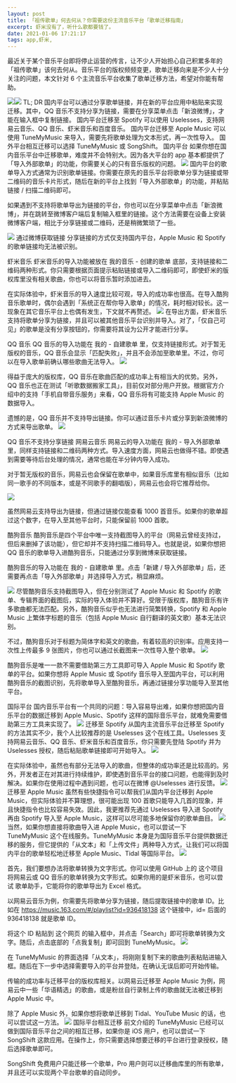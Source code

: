```yaml
---
layout: post
title: 「祖传歌单」何去何从？你需要这份主流音乐平台「歌单迁移指南」
excerpt: 虾米没有了，听什么歌都要钱了。
date: 2021-01-06 17:21:17
tags: app,虾米,
---
```


最近关于某个音乐平台即将停止运营的传言，让不少人开始担心自己积累多年的「祖传歌单」该何去何从。音乐平台的版权频频变更，歌单迁移向来是不少人十分关注的问题，本文针对 6 个主流音乐平台收集了歌单迁移方法，希望对你能有帮助。

![](https://pic.downk.cc/item/5ff584373ffa7d37b3ad12e6.jpg)![](https://pic.downk.cc/item/5ff584bf3ffa7d37b3adcc2f.jpg)
TL; DR
国内平台可以通过分享歌单链接，并在新的平台应用中粘贴来实现迁移。其中，QQ 音乐不支持分享为链接，需要在分享菜单点击「新浪微博」，才能在输入框中复制链接。
国内平台迁移至 Spotify 可以使用 Uselesses，支持网易云音乐、QQ 音乐、虾米音乐和百度音乐。
国内平台迁移至 Apple Music 可以使用 TuneMyMusic 来导入，需要先将歌单处理为文本形式，再一次性导入。
国外平台相互迁移可以选择 TuneMyMusic 或 SongShift。
国内平台
如果你想在国内音乐平台中迁移歌单，难度并不会特别大。因为各大平台的 app 基本都提供了「导入外部歌单」的功能，你需要关心的只有音乐版权的问题。
![](https://pic.downk.cc/item/5ff584bf3ffa7d37b3adcc2f.jpg)
国内平台的歌单导入方式通常为识别歌单链接。你需要在原先的音乐平台将歌单分享为链接或带二维码的音乐卡片形式，随后在新的平台上找到「导入外部歌单」的功能，并粘贴链接 / 扫描二维码即可。


如果遇到不支持将歌单导出为链接的平台，你也可以在分享菜单中点击「新浪微博」，并在跳转至微博客户端后复制输入框里的链接。这个方法需要在设备上安装微博客户端，相比于分享链接或二维码，还是稍微繁琐了一些。

![](https://pic.downk.cc/item/5ff584d43ffa7d37b3ade7ba.jpg)
通过微博获取链接
分享链接的方式仅支持国内平台，Apple Music 和 Spotify 的歌单链接均无法被识别。

虾米音乐
虾米音乐的导入功能被放在 我的音乐 - 创建的歌单 底部，支持链接和二维码两种形式。你只需要根据页面提示粘贴链接或导入二维码即可，即使虾米的版权库里没有相关歌曲，你也可以将音乐暂时添加进去。


在实际体验中，虾米音乐的导入速度比较可观，导入的成功率也很高。在导入酷狗音乐歌单时，偶尔会遇到「系统正在帮你导入歌单」的情况，耗时相对较长。这一现象在其它音乐平台上也偶有发生，下文就不再赘述。
![](https://pic.downk.cc/item/5ff584d93ffa7d37b3adeff0.jpg)
在导出方面，虾米音乐支持将歌单分享为链接，并且可以被其他音乐平台识别并导入。对了，「仅自己可见」的歌单是没有分享按钮的，你需要将其设为公开才能进行分享。

QQ 音乐
QQ 音乐的导入功能在 我的 - 自建歌单 里，仅支持链接形式。对于暂无版权的音乐，QQ 音乐会显示「匹配失败」，并且不会添加至歌单里。不过，你可以在导入歌单前确认哪些歌曲无法导入。
![](https://pic.downk.cc/item/5ff587b43ffa7d37b3b1d6fc.png)

得益于庞大的版权库，QQ 音乐在歌曲匹配的成功率上有相当大的优势。另外，QQ 音乐也正在测试「听歌数据搬家工具」，目前仅对部分用户开放。根据官方介绍中的支持「手机自带音乐服务」来看，QQ 音乐将有可能支持 Apple Music 的数据导入。


遗憾的是，QQ 音乐并不支持导出链接。你可以通过音乐卡片或分享到新浪微博的方式来导出歌单。
![](https://pic.downk.cc/item/5ff584bf3ffa7d37b3adcc2f.jpg)

QQ 音乐不支持分享链接
网易云音乐
网易云的导入功能在 我的 - 导入外部歌单 里，同样支持链接和二维码两种方式。导入速度方面，网易云也做得不错。即使遇到需要等待后台处理的情况，通常也能在半分钟内导入成功。

对于暂无版权的音乐，网易云也会保留在歌单中，如果音乐库里有相似音乐（比如同一歌手的不同版本，或是不同歌手的翻唱版），网易云也会将它推荐给你。

![](https://pic.downk.cc/item/5ff584d43ffa7d37b3ade7ba.jpg)

虽然网易云支持导出为链接，但通过链接仅能查看 1000 首音乐。如果你的歌单超过这个数字，在导入至其他平台时，只能保留前 1000 首歌。

酷狗音乐
酷狗音乐是四个平台中唯一支持截图导入的平台（网易云曾经支持过，但后来删掉了该功能），但它却并不支持扫描二维码导入。也就是说，如果你想把 QQ 音乐的歌单导入进酷狗音乐，只能通过分享到微博来获取链接。

酷狗音乐的导入功能在 我的 - 自建歌单 里。点击「新建 / 导入外部歌单」后，还需要再点击「导入外部歌单」并选择导入方式，稍显麻烦。

![](https://pic.downk.cc/item/5ff584d43ffa7d37b3ade7ba.jpg)
尽管酷狗音乐支持截图导入，但在分别测试了 Apple Music 和 Spotify 的歌单、专辑界面的截图后，实际的导入体验并不算好。受限于版权库，酷狗音乐有许多歌曲都无法匹配。另外，酷狗音乐似乎也无法进行简繁转换，Spotify 和 Apple Music 上繁体字标题的音乐（包括 Apple Music 自行翻译的英文歌）基本无法识别。

不过，酷狗音乐对于标题为简体字和英文的歌曲，有着较高的识别率。应用支持一次性上传最多 9 张图片，你也可以通过长截图来一次性导入整个歌单。
![](https://pic.downk.cc/item/5ff584ef3ffa7d37b3ae101d.jpg)

酷狗音乐是唯一一款不需要借助第三方工具即可导入 Apple Music 和 Spotify 歌单的平台。如果你想将 Apple Music 或 Spotify 音乐导入至国内平台，可以利用酷狗音乐的截图识别，先将歌单导入至酷狗音乐，再通过链接分享功能导入至其他平台。

国际平台
国内音乐平台有一个共同的问题：导入容易导出难，如果你想把国内音乐平台的数据迁移到 Apple Music、Spotify 这样的国际音乐平台，就难免需要借助第三方工具来实现了。
![](https://pic.downk.cc/item/5ff584823ffa7d37b3ad791e.jpg)
迁移至 Spotify
从国内主流音乐平台迁移至 Spotify 的方法其实不少，我个人比较推荐的是 Uselesses 这个在线工具。Uselesses 支持网易云音乐、QQ 音乐、虾米音乐和百度音乐，你只需要先登陆 Spotify 并为 Uselesses 授权，随后粘贴歌单链接即可开始导入。
![](https://pic.downk.cc/item/5ff584993ffa7d37b3ad9974.jpg)

在实际体验中，虽然也有部分无法导入的歌曲，但整体的成功率还是比较高的。另外，开发者正在对其进行持续维护，即使遇到音乐平台的接口问题，也能得到及时解决。如果你在使用过程中遇到问题，也可以在微博 @Uselesses 进行反馈。
![](https://pic.downk.cc/item/5ff584443ffa7d37b3ad243f.gif)
迁移至 Apple Music
虽然有些快捷指令可以帮我们从国内平台迁移到 Apple Music，但实际体验并不算理想，很可能出现 100 首歌只能导入几首的现象，并且快捷指令也比较容易失效。因此，我更推荐先通过 Uselesses 导入进 Spotify 再由 Spotify 导入至 Apple Music，这样可以尽可能多地保留你的歌单曲目。
![](https://pic.downk.cc/item/5ff5847b3ffa7d37b3ad7019.jpg)
当然，如果你想直接将歌曲导入进 Apple Music，也可以尝试一下 TuneMyMusic 这个在线服务。TuneMyMusic 本身是为国际音乐平台提供数据迁移的服务，但它提供的「从文本」和「上传文件」两种导入方式，让我们可以将国内平台的歌单轻松地迁移至 Apple Music、Tidal 等国际平台。
![](https://pic.downk.cc/item/5ff584893ffa7d37b3ad8255.jpg)

首先，我们要想办法将歌单转换为文字形式。你可以使用 GitHub 上的 这个项目 将网易云或 QQ 音乐的歌单转换为文字形式。如果你用的是虾米音乐，也可以尝试 歌单助手，它能将你的歌单导出为 Excel 格式。

以网易云音乐为例，你需要先将歌单分享为链接，随后提取链接中的歌单 ID。比如在 https://music.163.com/#/playlist?id=936418138 这个链接中，id= 后面的 936418138 就是歌单 ID。

将这个 ID 粘贴到 这个网页 的输入框中，并点击「Search」即可将歌单转换为文字。随后，点击底部的「点我复制」即可回到 TuneMyMusic。
![](https://pic.downk.cc/item/5ff584b73ffa7d37b3adc060.jpg)

在 TuneMyMusic 的界面选择「从文本」，将刚刚复制下来的歌曲列表粘贴进输入框。随后在下一步中选择需要导入的平台并登陆，在确认无误后即可开始传输。


传输的成功率与迁移平台的版权库相关。以网易云迁移至 Apple Music 为例，网易云中一些「华语精选」的歌曲，或是粉丝自行录制上传的歌曲就无法被迁移到 Apple Music 中。

除了 Apple Music 外，如果你想将歌单迁移到 Tidal、YouTube Music 的话，也可以尝试这一方法。
![](https://pic.downk.cc/item/5ff584c63ffa7d37b3add61d.jpg)
国际平台相互迁移
前文介绍的 TuneMyMusic 已经可以做到国际音乐平台之间的相互迁移，如果你是 iOS 用户，也可以尝试一下 SongShift 这款应用。在操作上，你只需要选择想要迁移的平台进行登录授权，随后选择歌单即可。


SongShift 免费用户只能迁移一个歌单，Pro 用户则可以迁移曲库里的所有歌单，并且还可以实现两个平台歌单的自动同步。

